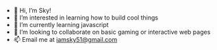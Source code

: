 - 👋 Hi, I’m Sky!
- 👀 I’m interested in learning how to build cool things
- 🌱 I’m currently learning javascript
- 💞️ I’m looking to collaborate on basic gaming or interactive web pages
- 📫 Email me at iamsky51@gmail.com

<!---
iamsky51/iamsky51 is a ✨ special ✨ repository because its `README.md` (this file) appears on your GitHub profile.
You can click the Preview link to take a look at your changes.
--->

